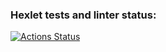 ### Hexlet tests and linter status:
[![Actions Status](https://github.com/medemede-0/frontend-project-44/workflows/hexlet-check/badge.svg)](https://github.com/medemede-0/frontend-project-44/actions)